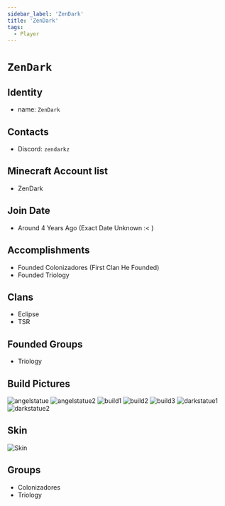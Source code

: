 ```yaml
---
sidebar_label: 'ZenDark'
title: 'ZenDark'
tags:
  - Player
---
```


# `ZenDark`

## Identity
* name: `ZenDark` 

## Contacts
* Discord: `zendarkz`

## Minecraft Account list
* ZenDark

## Join Date
* Around 4 Years Ago (Exact Date Unknown :< )

## Accomplishments
* Founded Colonizadores (First Clan He Founded)
* Founded Triology

## Clans 
* Eclipse 
* TSR


## Founded Groups
* Triology

## Build Pictures
![angelstatue](../../static/img/players/zendark/angel_statue.png)
![angelstatue2](../../static/img/players/zendark/angel_statue2.png)
![build1](../../static/img/players/zendark/build_1.png)
![build2](../../static/img/players/zendark/build_2.png)
![build3](../../static/img/players/zendark/build_3.png)
![darkstatue1](../../static/img/players/zendark/dark_statue1.png)
![darkstatue2](../../static/img/players/zendark/dark_statue2.png)

## Skin
![Skin](https://s.namemc.com/3d/skin/body.png?id=f9a71ba256f0b487&model=classic&width=100&height=200)

## Groups
* Colonizadores
* Triology

